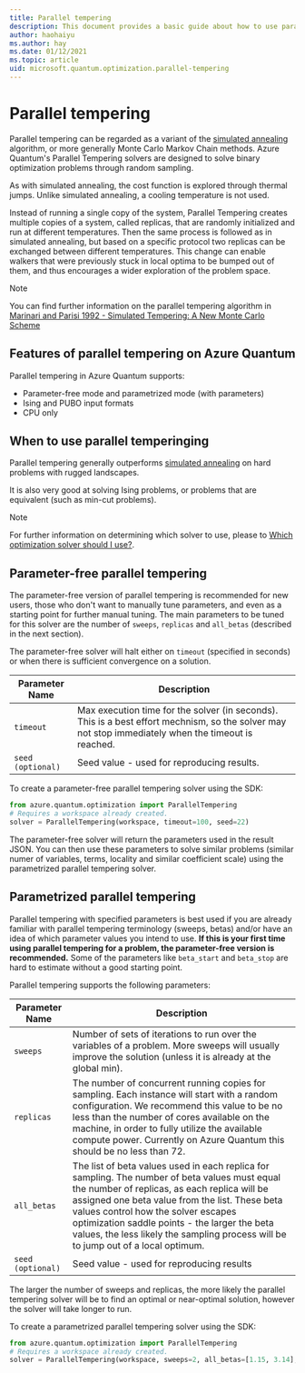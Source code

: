 ```yaml
---
title: Parallel tempering
description: This document provides a basic guide about how to use parallel tempering solver in Azure Quantum.
author: haohaiyu
ms.author: hay
ms.date: 01/12/2021
ms.topic: article
uid: microsoft.quantum.optimization.parallel-tempering
---
```


# Parallel tempering

Parallel tempering can be regarded as a variant of the [simulated annealing](xref:microsoft.quantum.optimization.simulated-annealing) algorithm, or more generally Monte Carlo Markov Chain methods. Azure Quantum's Parallel Tempering solvers are designed to solve binary optimization problems through random sampling.

As with simulated annealing, the cost function is explored through thermal jumps. Unlike simulated annealing, a cooling temperature is not used.

Instead of running a single copy of the system, Parallel Tempering creates multiple copies of a system, called replicas, that are randomly initialized and run at different temperatures. Then the same process is followed as in simulated annealing, but based on a specific protocol two replicas can be exchanged between different temperatures. This change can enable walkers that were previously stuck in local optima to be bumped out of them, and thus encourages a wider exploration of the problem space.

> [!NOTE]
> You can find further information on the parallel tempering algorithm in [Marinari and Parisi 1992 - Simulated Tempering: A New Monte Carlo Scheme](https://iopscience.iop.org/article/10.1209/0295-5075/19/6/002/pdf)

## Features of parallel tempering on Azure Quantum

Parallel tempering in Azure Quantum supports:

- Parameter-free mode and parametrized mode (with parameters)
- Ising and PUBO input formats
- CPU only

## When to use parallel temperinging

Parallel tempering generally outperforms [simulated annealing](xref:microsoft.quantum.optimization.simulated-annealing) on hard problems with rugged landscapes.

It is also very good at solving Ising problems, or problems that are equivalent (such as min-cut problems).

> [!NOTE]
> For further information on determining which solver to use, please to [Which optimization solver should I use?](xref:microsoft.quantum.optimization.choose-solver).

## Parameter-free parallel tempering

The parameter-free version of parallel tempering is recommended for new users, those who don't want to manually tune parameters, and even as a starting point for further manual tuning. The main parameters to be tuned for this solver are the number of `sweeps`, `replicas` and `all_betas` (described in the next section).

The parameter-free solver will halt either on `timeout` (specified in seconds) or when there is sufficient convergence on a solution.

| Parameter Name | Description |
|----------------|-------------|
| `timeout` | Max execution time for the solver (in seconds). This is a best effort mechnism, so the solver may not stop immediately when the timeout is reached.|
| `seed (optional)` | Seed value - used for reproducing results. |

To create a parameter-free parallel tempering solver using the SDK:

```python
from azure.quantum.optimization import ParallelTempering
# Requires a workspace already created.
solver = ParallelTempering(workspace, timeout=100, seed=22)
```

The parameter-free solver will return the parameters used in the result JSON. You can then use these parameters to solve similar problems (similar numer of variables, terms, locality and similar coefficient scale) using the parametrized parallel tempering solver.

## Parametrized parallel tempering

Parallel tempering with specified parameters is best used if you are already familiar with parallel tempering terminology (sweeps, betas) and/or have an idea of which parameter values you intend to use. **If this is your first time using parallel tempering for a problem, the parameter-free version is recommended.** Some of the parameters like `beta_start` and `beta_stop` are hard to estimate without a good starting point.

Parallel tempering supports the following parameters:

| Parameter Name | Description |
|----------------|-------------|
| `sweeps` | Number of sets of iterations to run over the variables of a problem. More sweeps will usually improve the solution (unless it is already at the global min).|
| `replicas`  | The number of concurrent running copies for sampling. Each instance will start with a random configuration. We recommend this value to be no less than the number of cores available on the machine, in order to fully utilize the available compute power. Currently on Azure Quantum this should be no less than 72.|
| `all_betas` | The list of beta values used in each replica for sampling. The number of beta values must equal the number of replicas, as each replica will be assigned one beta value from the list. These beta values control how the solver escapes optimization saddle points - the larger the beta values, the less likely the sampling process will be to jump out of a local optimum.|
| `seed (optional)` | Seed value - used for reproducing results |

The larger the number of sweeps and replicas, the more likely the parallel tempering solver will be to find an optimal or near-optimal solution, however the solver will take longer to run.

To create a parametrized parallel tempering solver using the SDK:

```python
from azure.quantum.optimization import ParallelTempering
# Requires a workspace already created.
solver = ParallelTempering(workspace, sweeps=2, all_betas=[1.15, 3.14], replicas=2, seed=22)
```

